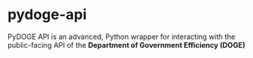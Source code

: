 # pydoge-api
PyDOGE API is an advanced, Python wrapper for interacting with the public-facing API of the **Department of Government Efficiency (DOGE)**
